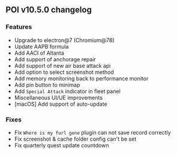 ## POI v10.5.0 changelog

### Features

- Upgrade to electron@7 (Chromium@78)
- Update AAPB formula
- Add AACI of Altanta
- Add support of anchorage repair
- Add support of new air base attack api
- Add option to select screenshot method
- Add memory monitoring back to performance monitor
- Add pin button to minimap
- Add `Special Attack` indicator in fleet panel
- Miscellaneous UI/UE improvements
- [macOS] Add support of auto-update

### Fixes

- Fix `Where is my furl gone` plugin can not save record correctly
- Fix screenshot & cache folder config can't be set
- Fix quarterly quest update countdown
